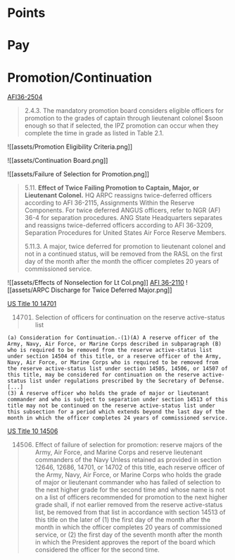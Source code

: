 # Points
# Pay
# Promotion/Continuation
[AFI36-2504](https://static.e-publishing.af.mil/production/1/af_re/publication/afi36-2504/afi36-2504.pdf)

>2.4.3. The mandatory promotion board considers eligible officers for promotion to the grades of captain through lieutenant colonel $soon enough so that if selected, the IPZ promotion can occur when  they complete the time in grade as listed in Table 2.1.

![[assets/Promotion Eligibility Criteria.png]]

![[assets/Continuation Board.png]]

![[assets/Failure of Selection for Promotion.png]]


>5.11. **Effect of Twice Failing Promotion to Captain, Major, or Lieutenant Colonel.** HQ ARPC reassigns twice-deferred officers according to AFI 36-2115, Assignments Within the Reserve Components.  For twice deferred ANGUS officers, refer to NGR (AF) 36-4 for separation procedures. ANG State Headquarters separates and reassigns twice-deferred officers according to AFI 36-3209, Separation Procedures for United States Air Force Reserve Members.
>
> 5.11.3. A major, twice deferred for promotion to lieutenant colonel and not in a continued status, will be removed from the RASL on the first day of the month after the month the officer completes 20  years of commissioned service.

![[assets/Effects of Nonselection for Lt Col.png]]
[AFI 36-2110](https://static.e-publishing.af.mil/production/1/af_a1/publication/dafi36-2110/dafi36-2110.pdf)
![[assets/ARPC Discharge for Twice Deferred Major.png]]

[US Title 10 14701](http://uscode.house.gov/view.xhtml?req=granuleid:USC-prelim-title10-section14701&num=0&edition=prelim)

>14701.  Selection of officers for continuation on the reserve active-status list
>
	(a) Consideration for Continuation.-(1)(A) A reserve officer of the Army, Navy, Air Force, or Marine Corps described in subparagraph (B) who is required to be removed from the reserve active-status list under section 14504 of this title, or a reserve officer of the Army, Navy, Air Force, or Marine Corps who is required to be removed from the reserve active-status list under section 14505, 14506, or 14507 of this title, may be considered for continuation on the reserve active-status list under regulations prescribed by the Secretary of Defense.
	[...]
	(3) A reserve officer who holds the grade of major or lieutenant commander and who is subject to separation under section 14513 of this title may not be continued on the reserve active-status list under this subsection for a period which extends beyond the last day of the month in which the officer completes 24 years of commissioned service.

[US Title 10 14506](http://uscode.house.gov/view.xhtml?req=granuleid:USC-prelim-title10-section14506&num=0&edition=prelim)

>14506. Effect of failure of selection for promotion: reserve majors of the Army, Air Force, and Marine Corps and reserve lieutenant commanders of the Navy
> Unless retained as provided in section 12646, 12686, 14701, or 14702 of this title, each reserve officer of the Army, Navy, Air Force, or Marine Corps who holds the grade of major or lieutenant commander who has failed of selection to the next higher grade for the second time and whose name is not on a list of officers recommended for promotion to the next higher grade shall, if not earlier removed from the reserve active-status list, be removed from that list in accordance with section 14513 of this title on the later of (1) the first day of the month after the month in which the officer completes 20 years of commissioned service, or (2) the first day of the seventh month after the month in which the President approves the report of the board which considered the officer for the second time.